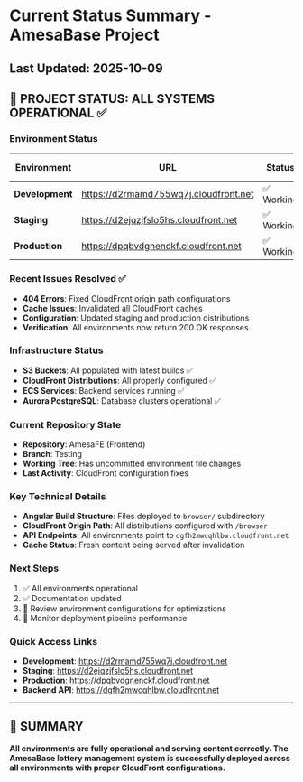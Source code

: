 # Current Status Summary - AmesaBase Project

## Last Updated: 2025-10-09

## 🎯 **PROJECT STATUS: ALL SYSTEMS OPERATIONAL** ✅

### **Environment Status**
| Environment | URL | Status | Content Size | Last Check |
|-------------|-----|--------|--------------|------------|
| **Development** | https://d2rmamd755wq7j.cloudfront.net | ✅ Working | 6,484 bytes | 2025-10-09 |
| **Staging** | https://d2ejqzjfslo5hs.cloudfront.net | ✅ Working | 20,990 bytes | 2025-10-09 |
| **Production** | https://dpqbvdgnenckf.cloudfront.net | ✅ Working | 20,990 bytes | 2025-10-09 |

### **Recent Issues Resolved** ✅
- **404 Errors**: Fixed CloudFront origin path configurations
- **Cache Issues**: Invalidated all CloudFront caches
- **Configuration**: Updated staging and production distributions
- **Verification**: All environments now return 200 OK responses

### **Infrastructure Status**
- **S3 Buckets**: All populated with latest builds ✅
- **CloudFront Distributions**: All properly configured ✅
- **ECS Services**: Backend services running ✅
- **Aurora PostgreSQL**: Database clusters operational ✅

### **Current Repository State**
- **Repository**: AmesaFE (Frontend)
- **Branch**: Testing
- **Working Tree**: Has uncommitted environment file changes
- **Last Activity**: CloudFront configuration fixes

### **Key Technical Details**
- **Angular Build Structure**: Files deployed to `browser/` subdirectory
- **CloudFront Origin Path**: All distributions configured with `/browser`
- **API Endpoints**: All environments point to `dgfh2mwcqhlbw.cloudfront.net`
- **Cache Status**: Fresh content being served after invalidation

### **Next Steps**
1. ✅ All environments operational
2. ✅ Documentation updated
3. 🔄 Review environment configurations for optimizations
4. 🔄 Monitor deployment pipeline performance

### **Quick Access Links**
- **Development**: https://d2rmamd755wq7j.cloudfront.net
- **Staging**: https://d2ejqzjfslo5hs.cloudfront.net
- **Production**: https://dpqbvdgnenckf.cloudfront.net
- **Backend API**: https://dgfh2mwcqhlbw.cloudfront.net

---

## 🎉 **SUMMARY**
**All environments are fully operational and serving content correctly. The AmesaBase lottery management system is successfully deployed across all environments with proper CloudFront configurations.**

